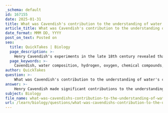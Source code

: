 ```yaml
---
_schema: default
id: 167155
date: 2025-01-31
title: What was Cavendish's contribution to the understanding of water's composition?
article_title: What was Cavendish's contribution to the understanding of water's composition?
date_format: MMM DD, YYYY
post_on_text: Posted on
seo:
  title: QuickTakes | Biology
  page_description: >-
    Henry Cavendish's experiments in the late 18th century revealed that water is a compound made of hydrogen and oxygen, challenging the notion of water as an element and laying the groundwork for modern chemistry.
  page_keywords: >-
    Cavendish, water composition, hydrogen, oxygen, chemical compounds, 18th century chemistry, inflammable air, dephlogisticated air, phlogiston theory, scientific experiments, groundbreaking discovery
author: QuickTakes
question: >-
    What was Cavendish's contribution to the understanding of water's composition?
answer: >-
    Henry Cavendish made significant contributions to the understanding of water's composition in the late 18th century. At a time when many believed that water was an element, Cavendish conducted experiments that revealed the true nature of water as a compound made up of hydrogen and oxygen.\n\nCavendish referred to hydrogen as "inflammable air" and identified oxygen as "dephlogisticated air." Through his experiments, he demonstrated that when hydrogen gas reacts with oxygen gas, they combine to form water. This was a groundbreaking discovery that challenged the prevailing notion of water as an elemental substance.\n\nAlthough Cavendish did not fully grasp the implications of his findings—largely due to his belief in the phlogiston theory, which posited a fire-like element in combustion—his work laid the groundwork for modern chemistry. His meticulous experiments and measurements, including determining the specific gravity of hydrogen and other gases, were remarkable given the rudimentary instruments available at the time.\n\nIn summary, Cavendish's identification of hydrogen and his determination of the composition of water were pivotal in advancing the scientific understanding of water, ultimately leading to the recognition of water as a compound rather than an element. His contributions have had a lasting impact on the field of chemistry and our understanding of the properties of water.
subject: Biology
file_name: what-was-cavendishs-contribution-to-the-understanding-of-waters-composition.md
url: /learn/biology/questions/what-was-cavendishs-contribution-to-the-understanding-of-waters-composition
---
```


&nbsp;